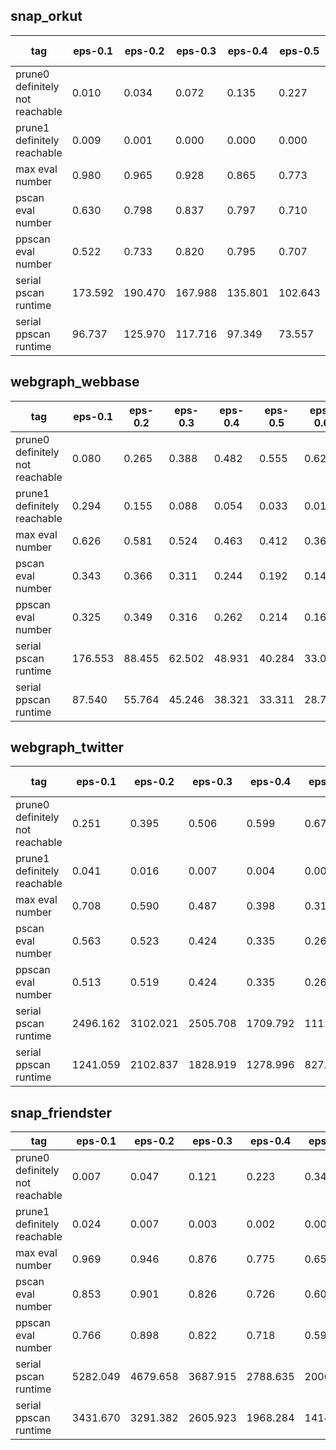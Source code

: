 ## snap_orkut

tag | eps-0.1 | eps-0.2 | eps-0.3 | eps-0.4 | eps-0.5 | eps-0.6 | eps-0.7 | eps-0.8 | eps-0.9
--- | --- | --- | --- | --- | --- | --- | --- | --- | ---
prune0 definitely not reachable | 0.010 | 0.034 | 0.072 | 0.135 | 0.227 | 0.350 | 0.497 | 0.661 | 0.831
prune1 definitely reachable | 0.009 | 0.001 | 0.000 | 0.000 | 0.000 | 0.000 | 0.000 | 0.000 | 0.000
max eval number | 0.980 | 0.965 | 0.928 | 0.865 | 0.773 | 0.650 | 0.503 | 0.339 | 0.169
pscan eval number | 0.630 | 0.798 | 0.837 | 0.797 | 0.710 | 0.588 | 0.441 | 0.276 | 0.111
ppscan eval number | 0.522 | 0.733 | 0.820 | 0.795 | 0.707 | 0.583 | 0.435 | 0.273 | 0.109
serial pscan runtime | 173.592 | 190.470 | 167.988 | 135.801 | 102.643 | 72.265 | 46.120 | 25.886 | 11.039
serial ppscan runtime | 96.737 | 125.970 | 117.716 | 97.349 | 73.557 | 51.008 | 32.130 | 17.894 | 7.706
## webgraph_webbase

tag | eps-0.1 | eps-0.2 | eps-0.3 | eps-0.4 | eps-0.5 | eps-0.6 | eps-0.7 | eps-0.8 | eps-0.9
--- | --- | --- | --- | --- | --- | --- | --- | --- | ---
prune0 definitely not reachable | 0.080 | 0.265 | 0.388 | 0.482 | 0.555 | 0.625 | 0.684 | 0.751 | 0.813
prune1 definitely reachable | 0.294 | 0.155 | 0.088 | 0.054 | 0.033 | 0.014 | 0.008 | 0.005 | 0.001
max eval number | 0.626 | 0.581 | 0.524 | 0.463 | 0.412 | 0.361 | 0.308 | 0.244 | 0.186
pscan eval number | 0.343 | 0.366 | 0.311 | 0.244 | 0.192 | 0.147 | 0.113 | 0.079 | 0.053
ppscan eval number | 0.325 | 0.349 | 0.316 | 0.262 | 0.214 | 0.166 | 0.126 | 0.085 | 0.053
serial pscan runtime | 176.553 | 88.455 | 62.502 | 48.931 | 40.284 | 33.055 | 28.006 | 22.489 | 18.274
serial ppscan runtime | 87.540 | 55.764 | 45.246 | 38.321 | 33.311 | 28.709 | 24.942 | 20.967 | 17.497

## webgraph_twitter

tag | eps-0.1 | eps-0.2 | eps-0.3 | eps-0.4 | eps-0.5 | eps-0.6 | eps-0.7 | eps-0.8 | eps-0.9
--- | --- | --- | --- | --- | --- | --- | --- | --- | ---
prune0 definitely not reachable | 0.251 | 0.395 | 0.506 | 0.599 | 0.679 | 0.754 | 0.821 | 0.885 | 0.944
prune1 definitely reachable | 0.041 | 0.016 | 0.007 | 0.004 | 0.002 | 0.001 | 0.000 | 0.000 | 0.000
max eval number | 0.708 | 0.590 | 0.487 | 0.398 | 0.319 | 0.246 | 0.178 | 0.115 | 0.056
pscan eval number | 0.563 | 0.523 | 0.424 | 0.335 | 0.261 | 0.195 | 0.137 | 0.084 | 0.036
ppscan eval number | 0.513 | 0.519 | 0.424 | 0.335 | 0.260 | 0.194 | 0.136 | 0.083 | 0.036
serial pscan runtime | 2496.162 | 3102.021 | 2505.708 | 1709.792 | 1111.877 | 665.625 | 370.735 | 178.761 | 58.856
serial ppscan runtime | 1241.059 | 2102.837 | 1828.919 | 1278.996 | 827.329 | 496.229 | 275.167 | 134.680 | 46.480

## snap_friendster

tag | eps-0.1 | eps-0.2 | eps-0.3 | eps-0.4 | eps-0.5 | eps-0.6 | eps-0.7 | eps-0.8 | eps-0.9
--- | --- | --- | --- | --- | --- | --- | --- | --- | ---
prune0 definitely not reachable | 0.007 | 0.047 | 0.121 | 0.223 | 0.346 | 0.481 | 0.619 | 0.754 | 0.882
prune1 definitely reachable | 0.024 | 0.007 | 0.003 | 0.002 | 0.001 | 0.000 | 0.000 | 0.000 | 0.000
max eval number | 0.969 | 0.946 | 0.876 | 0.775 | 0.653 | 0.518 | 0.381 | 0.245 | 0.118
pscan eval number | 0.853 | 0.901 | 0.826 | 0.726 | 0.607 | 0.476 | 0.340 | 0.207 | 0.084
ppscan eval number | 0.766 | 0.898 | 0.822 | 0.718 | 0.598 | 0.466 | 0.331 | 0.200 | 0.080
serial pscan runtime | 5282.049 | 4679.658 | 3687.915 | 2788.635 | 2000.328 | 1354.731 | 863.778 | 486.023 | 230.492
serial ppscan runtime | 3431.670 | 3291.382 | 2605.923 | 1968.284 | 1414.988 | 951.416 | 600.978 | 342.110 | 170.117